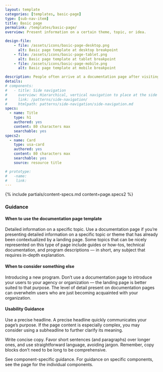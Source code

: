 ```yaml
---
layout: template
categories: [templates, basic-page]
type: [sub-nav-item]
title: Basic page 
permalink: /templates/basic-page/
overview: Present information on a certain theme, topic, or idea. 

design-file:
    - file: /assets/icons/basic-page-desktop.png
      alt: Basic page template at desktop breakpoint
    - file: /assets/icons/basic-page-tablet.png
      alt: Basic page template at tablet breakpoint
    - file: /assets/icons/basic-page-mobile.png
      alt: Basic page template at mobile breakpoint

description: People often arrive at a documentation page after visiting the landing page or after searching for a specific piece of information, so documentation pages don’t need to provide as much contextualizing information as more introductory pages would. The copy should be clear, focused, and concise.
details:
# components:
#   - title: Side navigation
#     overview: Hierarchical, vertical navigation to place at the side of a page.
#     link: /patterns/side-navigation/
#     htmlpath: patterns/side-navigation/side-navigation.md
specs:
  - name: Title
    type: h1
    authored: yes
    content: 80 characters max
    searchable: yes
specs2:
  - name: Card
    type: usa-card
    authored: yes
    content: 80 characters max
    searchable: yes
    source: resource title

# prototype:
#   -name:
#    link:
---
```


{% include partials/content-specs.md content=page.specs2 %} 

### Guidance

#### When to use the documentation page template
Detailed information on a specific topic. Use a documentation page if you’re presenting detailed information on a specific topic or theme that has already been contextualized by a landing page. Some topics that can be nicely represented on this type of page include guides or how-tos, technical documentation, and program descriptions — in short, any subject that requires in-depth explanation.

#### When to consider something else
Introducing a new program. Don’t use a documentation page to introduce your users to your agency or organization — the landing page is better suited to that purpose. The level of detail present on documentation pages can overwhelm users who are just becoming acquainted with your organization.

#### Usability Guidance 
Use a precise headline. A precise headline quickly communicates your page’s purpose. If the page content is especially complex, you may consider using a subheadline to further clarify its meaning.

Write concise copy. Favor short sentences (and paragraphs) over longer ones, and use straightforward language, avoiding jargon. Remember, copy blocks don’t need to be long to be comprehensive.

See component-specific guidance. For guidance on specific components, see the page for the individual components.

